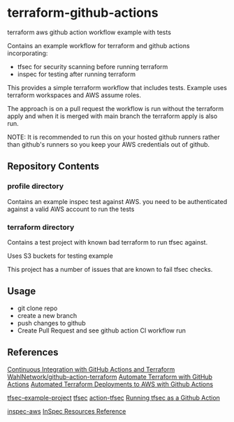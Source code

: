# terraform-github-actions
terraform aws github action workflow example with tests

Contains an example workflow for terraform and github actions incorporating:
- tfsec for security scanning before running terraform  
- inspec for testing after running terraform 

This provides a simple terraform workflow that includes tests. 
Example uses terraform workspaces and AWS assume roles. 

The approach is on a pull request the workflow is run without the terraform apply and when it is merged with main branch the terraform apply is also run.  

NOTE: It is recommended to run this on your hosted github runners rather than github's runners so you keep your AWS credentials out of github. 


## Repository Contents 

### profile directory 

Contains an example inspec test against AWS. you need to be authenticated against a valid AWS account to run the tests 

### terraform directory 

Contains a test project with known bad terraform to run tfsec against.

Uses S3 buckets for testing example 

This project has a number of issues that are known to fail tfsec checks.

## Usage 

- git clone repo 
- create a new branch 
- push changes to github 
- Create Pull Request and see github action CI workflow run  


## References 

[Continuous Integration with GitHub Actions and Terraform](https://wahlnetwork.com/2020/05/12/continuous-integration-with-github-actions-and-terraform/)
[WahlNetwork/github-action-terraform](https://github.com/WahlNetwork/github-action-terraform)
[Automate Terraform with GitHub Actions](https://learn.hashicorp.com/tutorials/terraform/github-actions)
[Automated Terraform Deployments to AWS with Github Actions](https://medium.com/@dnorth98/automated-terraform-deployments-to-aws-with-github-actions-c590c065c179)

[tfsec-example-project](https://github.com/tfsec/tfsec-example-project)
[tfsec](https://github.com/tfsec/tfsec)
[action-tfsec](https://github.com/reviewdog/action-tfsec)
[Running tfsec as a Github Action](https://www.owenrumney.co.uk/running-tfsec-as-a-github-action/)

[inspec-aws](https://github.com/inspec/inspec-aws)
[InSpec Resources Reference](https://docs.chef.io/inspec/resources/)
